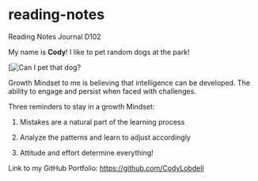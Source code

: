 # reading-notes

Reading Notes Journal D102

My name is **Cody**! I like to pet random dogs at the park!


[![Can I pet that dog?](https://images.unsplash.com/photo-1604165094771-7af34f7fd4cd?ixlib=rb-1.2.1&ixid=MnwxMjA3fDB8MHxzZWFyY2h8Mzl8fGRvZ3N8ZW58MHx8MHx8&auto=format&fit=crop&w=500&q=60)


Growth Mindset to me is believing that intelligence can be developed. The ability to engage and persist when faced with challenges.

Three reminders to stay in a growth Mindset:

  1.  Mistakes are a natural part of the learning process

  2. Analyze the patterns and learn to adjust accordingly

  3. Attitude and effort determine everything! 

Link to my GitHub Portfolio: <https://github.com/CodyLobdell>
